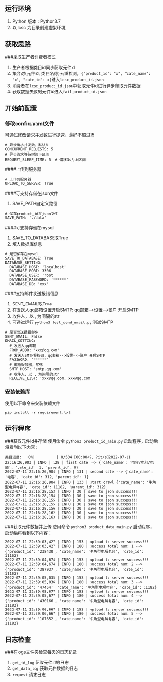 ## 运行环境
1. Python 版本：Python3.7
2. 以 lcsc 为目录创建虚拟环境

## 获取思路
###采取生产者消费者模式
1. 生产者根据类目id同步获取元件id 
2. 集合对(元件id, 类目名称)去重检测，```{"product_id": "x", "cate_name": "x", "cate_id": x}```进入```lcsc_product_id.json```
3. 消费者在```lcsc_product_id.json```中获取元件id进行异步爬取元件数据
4. 获取数据失败的元件id进入```fail_product_id.json```

## 开始前配置

### 修改config.yaml文件
可通过修改请求并发数进行提速，最好不超过15
```
# 异步请求并发数，默认5
CONCURRENT_REQUESTS: 5
# 异步请求等待时间下区间
REQUEST_SLEEP_TIME: 5  # 偏移3s为上区间
```

####上传到服务器

```
# 上传到服务器
UPLOAD_TO_SERVER: True
```

####可支持存储在json文件
1. SAVE_PATH自定义路径
```
# 保存product_id在json文件
SAVE_PATH: './data'
```

####可支持存储在mysql
1. SAVE_TO_DATABASE取True
2. 填入数据库信息
```
# 是否保存在mysql
SAVE_TO_DATABASE: True
DATABASE_SETTING:
  DATABASE_HOST: 'localhost'
  DATABASE_PORT: 3306
  DATABASE_USER: 'root'
  DATABASE_PASSWORD: '******'
  DATABASE_DB: 'xxx'
```

####支持邮件发送报错信息
1. SENT_EMAIL取True
2. 在发送人qq邮箱设置开启SMTP: qq邮箱-->设置-->账户 开启SMTP
3. 收件人，以 , 为间隔的str
4. 可通过运行 ```python3 test_send_email.py``` 测试SMTP
```
# 是否发送报错邮件
SENT_EMAIL: False
EMAIL_SETTING:
  # 发送人qq邮箱
  FROM_ADDR: 'xxx@qq.com'
  # 发送人SMTP授权码，qq邮箱-->设置-->账户 开启SMTP
  PASSWORD: '******'
  # 邮箱服务器，写死
  SMTP_HOST: 'smtp.qq.com'
  # 收件人，以 , 为间隔的str
  RECEIVE_LIST: 'xxx@qq.com, xxx@qq.com'
```

### 安装依赖库
使用以下命令来安装依赖文件
```
pip install -r requirement.txt
```

## 运行程序

###获取元件id并存储
使用命令 ```python3 product_id_main.py``` 启动程序，启动后将看到以下内容：
```shell
类目进度:   0%|          | 0/504 [00:00<?, ?it/s]2022-07-11 22:16:26,903 | INFO | 128 | first cate --> {'cate_name': '电容/电阻/电感', 'cate_id': 1, 'parent_id': 0}
2022-07-11 22:16:26,904 | INFO | 131 | second cate --> {'cate_name': '电容', 'cate_id': 312, 'parent_id': 1}
2022-07-11 22:16:26,904 | INFO | 133 | start crawl {'cate_name': '牛角型电解电容', 'cate_id': 11182, 'parent_id': 312}
2022-07-11 22:16:28,153 | INFO | 30 | save to json success!!!
2022-07-11 22:16:28,154 | INFO | 30 | save to json success!!!
2022-07-11 22:16:28,155 | INFO | 30 | save to json success!!!
2022-07-11 22:16:28,155 | INFO | 30 | save to json success!!!
2022-07-11 22:16:28,156 | INFO | 30 | save to json success!!!
2022-07-11 22:16:28,162 | INFO | 30 | save to json success!!!
2022-07-11 22:16:28,163 | INFO | 30 | save to json success!!!
```

###获取元件数据并上传
使用命令 ```python3 product_data_main.py``` 启动程序，启动后将看到以下内容：
```shell
2022-07-11 22:39:03,427 | INFO | 153 | upload to server success!!!
2022-07-11 22:39:03,427 | INFO | 180 | success total num: 1 --> {'product_id': '238430', 'cate_name': '牛角型电解电容', 'cate_id': 11182}
2022-07-11 22:39:04,674 | INFO | 153 | upload to server success!!!
2022-07-11 22:39:04,674 | INFO | 180 | success total num: 2 --> {'product_id': '387937', 'cate_name': '牛角型电解电容', 'cate_id': 11182}
2022-07-11 22:39:05,035 | INFO | 153 | upload to server success!!!
2022-07-11 22:39:05,036 | INFO | 180 | success total num: 3 --> {'product_id': '47454', 'cate_name': '牛角型电解电容', 'cate_id': 11182}
2022-07-11 22:39:05,677 | INFO | 153 | upload to server success!!!
2022-07-11 22:39:05,677 | INFO | 180 | success total num: 4 --> {'product_id': '430166', 'cate_name': '牛角型电解电容', 'cate_id': 11182}
2022-07-11 22:39:06,667 | INFO | 153 | upload to server success!!!
2022-07-11 22:39:06,667 | INFO | 180 | success total num: 5 --> {'product_id': '107652', 'cate_name': '牛角型电解电容', 'cate_id': 11182}
```


## 日志检查
###在logs文件夹检查每天的日志记录
1. ```get_id_log``` 获取元件id的日志
2. ```get_data_log``` 获取元件数据的日志
3. ```request``` 请求日志

